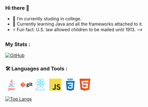 ### Hi there 👋
- 🔭 I’m currently studing in college.
- 🌱 Currently learning Java and all the frameworks attached to it.
- ⚡ Fun fact: U.S. law allowed children to be mailed until 1913.
-->
###  My Stats :
[![GitHub](http://github-readme-streak-stats.herokuapp.com?user=Fl1s&theme=dark&background=000000)](https://git.io/streak-stats)

### :hammer_and_wrench: Languages and Tools :

<div>
  <img src="https://github.com/devicons/devicon/blob/master/icons/java/java-original-wordmark.svg" title="Java" alt="Java" width="40" height="40"/>&nbsp;
  <img src="https://github.com/devicons/devicon/blob/master/icons/git/git-original-wordmark.svg" title="Git" **alt="Git" width="40" height="40"/>
  <img src="https://github.com/devicons/devicon/blob/master/icons/react/react-original-wordmark.svg" title="React" alt="React" width="40" height="40"/>&nbsp;
    <img src="https://github.com/devicons/devicon/blob/master/icons/javascript/javascript-original.svg" title="JavaScript" alt="JavaScript" width="40" height="40"/>&nbsp;
  <img src="https://github.com/devicons/devicon/blob/master/icons/css3/css3-plain-wordmark.svg"  title="CSS3" alt="CSS" width="40" height="40"/>&nbsp;
  <img src="https://github.com/devicons/devicon/blob/master/icons/html5/html5-original.svg" title="HTML5" alt="HTML" width="40" height="40"/>&nbsp;
</div>




[![Top Langs](https://github-readme-stats.vercel.app/api/top-langs/?username=Fl1s&layout=compact&theme=vision-friendly-dark)](https://github.com/anuraghazra/github-readme-stats)


